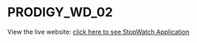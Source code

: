 # PRODIGY_WD_02
View the live website: [click here to see StopWatch Application](https://srisaidurga-28.github.io/PRODIGY_WD_02/task2.html)

